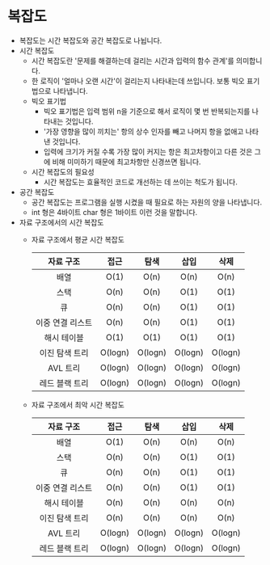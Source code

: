 복잡도
=
- 복잡도는 시간 복잡도와 공간 복잡도로 나뉩니다.
- 시간 복잡도
  - 시간 복잡도란 '문제를 해결하는데 걸리는 시간과 입력의 함수 관계'를 의미합니다.
  - 한 로직이 '얼마나 오랜 시간'이 걸리는지 나타내는데 쓰입니다. 보통 빅오 표기법으로 나타냅니다.
  - 빅오 표기법
    - 빅오 표기법은 입력 범위 n을 기준으로 해서 로직이 몇 번 반복되는지를 나타내는 것입니다.
    - '가장 영향을 많이 끼치는' 항의 상수 인자를 빼고 나머지 항을 없애고 나타낸 것입니다.
    - 입력에 크기가 커질 수록 가장 많이 커지는 항은 최고차항이고 다른 것은 그에 비해 미미하기 때문에 최고차항만 신경쓰면 됩니다.
  - 시간 복잡도의 필요성
    - 시간 복잡도는 효율적인 코드로 개선하는 데 쓰이는 척도가 됩니다.
- 공간 복잡도
  - 공간 복잡도는 프로그램을 실행 시켰을 때 필요로 하는 자원의 양을 나타냅니다.
  - int 형은 4바이트 char 형은 1바이트 이런 것을 말합니다.
- 자료 구조에서의 시간 복잡도
  - 자료 구조에서 평균 시간 복잡도

      | 자료 구조 |   접근    |   탐색    |   삽입    |   삭제    |
      |:-------:|:-------:|:-------:|:-------:| :---: |
      | 배열 |  O(1)   |  O(n)   |  O(n)   |  O(n)   |
      | 스택 |  O(n)   |  O(n)   |  O(1)   |  O(1)   |
      | 큐 |  O(n)   |  O(n)   |  O(1)   |  O(1)   |
      | 이중 연결 리스트 |  O(n)   |  O(n)   |  O(1)   |  O(1)   |
      | 해시 테이블 |  O(1)   |  O(1)   |  O(1)   |  O(1)   |
      | 이진 탐색 트리 | O(logn) | O(logn) | O(logn) | O(logn) |
      | AVL 트리 | O(logn) | O(logn) | O(logn) | O(logn) |
      | 레드 블랙 트리 | O(logn) | O(logn) | O(logn) | O(logn) |
  - 자료 구조에서 최악 시간 복잡도

      | 자료 구조 |   접근    |   탐색    |   삽입    |   삭제    |
    |:-------:|:-------:|:-------:|:-------:| :---: |
      | 배열 |  O(1)   |  O(n)   |  O(n)   |  O(n)   |
      | 스택 |  O(n)   |  O(n)   |  O(1)   |  O(1)   |
      | 큐 |  O(n)   |  O(n)   |  O(1)   |  O(1)   |
      | 이중 연결 리스트 |  O(n)   |  O(n)   |  O(1)   |  O(1)   |
      | 해시 테이블 |  O(n)   |  O(n)   |  O(n)   |  O(n)   |
      | 이진 탐색 트리 |  O(n)   |  O(n)   |  O(n)   |  O(n)   |
      | AVL 트리 | O(logn) | O(logn) | O(logn) | O(logn) |
      | 레드 블랙 트리 | O(logn) | O(logn) | O(logn) | O(logn) |
